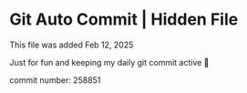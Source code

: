 # Git Auto Commit | Hidden File

This file was added Feb 12, 2025

Just for fun and keeping my daily git commit active 🤪

commit number: 258851
